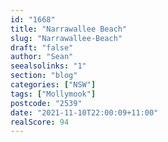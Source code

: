 ```yaml
---
id: "1668"
title: "Narrawallee Beach"
slug: "Narrawallee-Beach"
draft: "false"
author: "Sean"
seealsolinks: "1"
section: "blog"
categories: ["NSW"]
tags: ["Mollymook"]
postcode: "2539"
date: "2021-11-10T22:00:09+11:00"
realScore: 94
---
```

